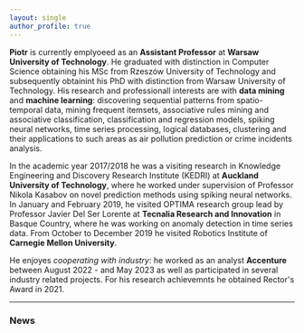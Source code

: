 ```yaml
---
layout: single
author_profile: true
---
```

**Piotr** is currently emplyoeed as an **Assistant Professor** at **Warsaw University of Technology**. He graduated with distinction in Computer Science obtaining his MSc from Rzeszów University of Technology and subsequently obtainint his PhD with distinction from Warsaw University of Technology. His research and professionall interests are with **data mining** and **machine learning**: discovering sequential patterns from spatio-temporal data, mining frequent itemsets, associative rules mining and associative classification, classification and regression models, spiking neural networks, time series processing, logical databases, clustering and their applications to such areas as air pollution prediction or crime incidents analysis.

In the academic year 2017/2018 he was a visiting research in Knowledge Engineering and Discovery Research Institute (KEDRI) at **Auckland University of Technology**, where he worked under supervision of Professor Nikola Kasabov on novel prediction methods using spiking neural networks. In January and February 2019, he visited OPTIMA research group lead by Professor Javier Del Ser Lorente at **Tecnalia Research and Innovation** in Basque Country, where he was working on anomaly detection in time series data. From October to December 2019 he visited Robotics Institute of **Carnegie Mellon University**.

He enjoyes *cooperating with industry*: he worked as an analyst **Accenture** between August 2022 - and May 2023 as well as participated in several industry related projects. For his research achievemnts he obtained Rector's Award in 2021.

---

### News
